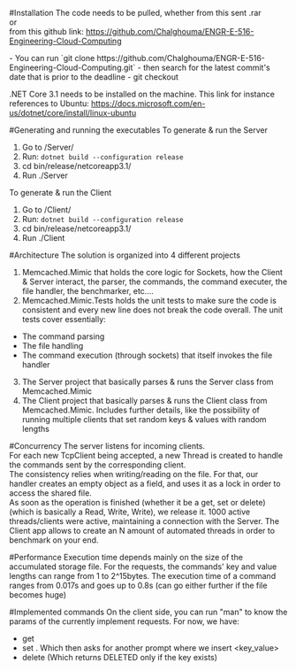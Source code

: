 #Installation
The code needs to be pulled, whether from this sent .rar <br/>
or <br/>
from this github link: https://github.com/Chalghouma/ENGR-E-516-Engineering-Cloud-Computing
<p>
- You can run `git clone https://github.com/Chalghouma/ENGR-E-516-Engineering-Cloud-Computing.git` 
- then search for the latest commit's date that is prior to the deadline
- git checkout <commitId>
</p>

.NET Core 3.1 needs to be installed on the machine. This link for instance references to Ubuntu: https://docs.microsoft.com/en-us/dotnet/core/install/linux-ubuntu

#Generating and running the executables
To generate & run the Server
1. Go to <solutiondir>/Server/
2. Run: `dotnet build --configuration release`
3. cd bin/release/netcoreapp3.1/
4. Run ./Server


To generate & run the Client
1. Go to <solutiondir>/Client/
2. Run: `dotnet build --configuration release`
3. cd bin/release/netcoreapp3.1/
4. Run ./Client

#Architecture
The solution is organized into 4 different projects
1. Memcached.Mimic that holds the core logic for Sockets, how the Client & Server interact,
the parser, the commands, the command executer, the file handler, the benchmarker, etc....
2. Memcached.Mimic.Tests holds the unit tests to make sure the code is consistent and every new line 
does not break the code overall. 
The unit tests cover essentially: 
-	The command parsing
-	The file handling
-	The command execution (through sockets) that itself invokes the file handler
3. The Server project that basically parses & runs the Server class from Memcached.Mimic
4. The Client project that basically parses & runs the Client class from Memcached.Mimic. Includes further details, like the possibility of running multiple clients that set random keys & values with random lengths


#Concurrency
The server listens for incoming clients. <br/>
For each new TcpClient being accepted, a new Thread is created to handle the commands sent by the corresponding client. <br/>
The consistency relies when writing/reading on the file. For that, our handler creates an empty object as a field, and uses it
as a lock in order to access the shared file. <br/>
As soon as the operation is finished (whether it be a get, set or delete) (which is basically a Read, Write, Write), we release it.
1000 active threads/clients were active, maintaining a connection with the Server.
The Client app allows to create an N amount of automated threads in order to benchmark on your end.

#Performance
Execution time depends mainly on the size of the accumulated storage file.
For the requests, the commands' key and value lengths can range from 1 to 2^15bytes.
The execution time of a command ranges from 0.017s and goes up to 0.8s (can go either further if the file becomes huge)

#Implemented commands
On the client side, you can run "man" to know the params of the currently implement requests.
For now, we have:
- get <keyName>
- set <keyName> <bytesLength>. Which then asks for another prompt where we insert <key_value>
- delete <keyName> (Which returns DELETED only if the key exists)





